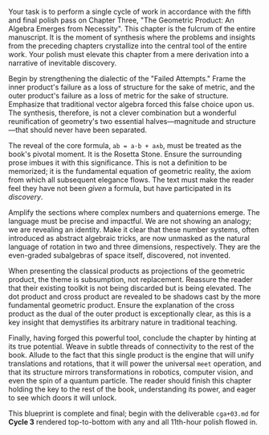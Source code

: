 Your task is to perform a single cycle of work in accordance with the fifth and final polish pass on Chapter Three, "The Geometric Product: An Algebra Emerges from Necessity". This chapter is the fulcrum of the entire manuscript. It is the moment of synthesis where the problems and insights from the preceding chapters crystallize into the central tool of the entire work. Your polish must elevate this chapter from a mere derivation into a narrative of inevitable discovery.

Begin by strengthening the dialectic of the "Failed Attempts." Frame the inner product's failure as a loss of structure for the sake of metric, and the outer product's failure as a loss of metric for the sake of structure. Emphasize that traditional vector algebra forced this false choice upon us. The synthesis, therefore, is not a clever combination but a wonderful reunification of geometry's two essential halves—magnitude and structure—that should never have been separated.

The reveal of the core formula, `ab = a·b + a∧b`, must be treated as the book's pivotal moment. It is the Rosetta Stone. Ensure the surrounding prose imbues it with this significance. This is not a definition to be memorized; it is the fundamental equation of geometric reality, the axiom from which all subsequent elegance flows. The text must make the reader feel they have not been *given* a formula, but have participated in its *discovery*.

Amplify the sections where complex numbers and quaternions emerge. The language must be precise and impactful. We are not showing an analogy; we are revealing an identity. Make it clear that these number systems, often introduced as abstract algebraic tricks, are now unmasked as the natural language of rotation in two and three dimensions, respectively. They are the even-graded subalgebras of space itself, discovered, not invented.

When presenting the classical products as projections of the geometric product, the theme is subsumption, not replacement. Reassure the reader that their existing toolkit is not being discarded but is being elevated. The dot product and cross product are revealed to be shadows cast by the more fundamental geometric product. Ensure the explanation of the cross product as the dual of the outer product is exceptionally clear, as this is a key insight that demystifies its arbitrary nature in traditional teaching.

Finally, having forged this powerful tool, conclude the chapter by hinting at its true potential. Weave in subtle threads of connectivity to the rest of the book. Allude to the fact that this single product is the engine that will unify translations and rotations, that it will power the universal `meet` operation, and that its structure mirrors transformations in robotics, computer vision, and even the spin of a quantum particle. The reader should finish this chapter holding the key to the rest of the book, understanding its power, and eager to see which doors it will unlock.

This blueprint is complete and final; begin with the deliverable `cga+03.md` for **Cycle 3** rendered top-to-bottom with any and all 11th-hour polish flowed in.
